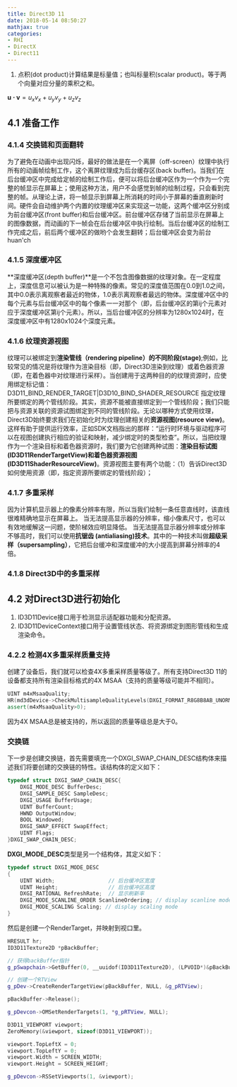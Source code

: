 ```yaml
---
title: Direct3D 11
date: 2018-05-14 08:50:27
mathjax: true
categories:
- RHI
- DirectX
- Direct11
---
```


1. 点积(dot product)计算结果是标量值；也叫标量积(scalar product)。等于两个向量对应分量的乘积之和。

$\mathbf{u \cdot v} = u_xv_x+u_yv_y+u_zv_z$

## 4.1 准备工作
### 4.1.4 交换链和页面翻转

为了避免在动画中出现闪烁，最好的做法是在一个离屏（off-screen）纹理中执行所有的动画帧绘制工作，这个离屏纹理成为后台缓存区(back buffer)。当我们在后台缓冲区中完成给定帧的绘制工作后，便可以将后台缓冲区作为一个作为一个完整的帧显示在屏幕上；使用这种方法，用户不会感觉到帧的绘制过程，只会看到完整的帧。从理论上讲，将一帧显示到屏幕上所消耗的时间小于屏幕的垂直刷新时间。硬件会自动维护两个内置的纹理缓冲区来实现这一功能，这两个缓冲区分别成为前台缓冲区(front buffer)和后台缓冲区。前台缓冲区存储了当前显示在屏幕上的图像数据，而动画的下一帧会在后台缓冲区中执行绘制。当后台缓冲区的绘制工作完成之后，前后两个缓冲区的做哟个会发生翻转；后台缓冲区会变为前台huan'ch
### 4.1.5 深度缓冲区
**深度缓冲区(depth buffer)**是一个不包含图像数据的纹理对象。在一定程度上，深度信息可以被认为是一种特殊的像素。常见的深度值范围在0.0到1.0之间，其中0.0表示离观察者最近的物体，1.0表示离观察者最远的物体。深度缓冲区中的每个元素与后台缓冲区中的每个像素一一对那个（即，后台缓冲区的第ij个元素对应于深度缓冲区第ij个元素）。所以，当后台缓冲区的分辨率为1280x1024时，在深度缓冲区中有1280x1024个深度元素。
### 4.1.6 纹理资源视图
纹理可以被绑定到**渲染管线（rendering pipeline）**的不同**阶段(stage)**;例如，比较常见的情况是将纹理作为渲染目标（即，Direct3D渲染到纹理）或着色器资源（即，在着色器中对纹理进行采样）。当创建用于这两种目的的纹理资源时，应使用绑定标记值：
	D3D11_BIND_RENDER_TARGET|D3D10_BIND_SHADER_RESOURCE
指定纹理所要绑定的两个管线阶段。其实，资源不能被直接绑定到一个管线阶段；我们只能把与资源关联的资源试图绑定到不同的管线阶段。无论以哪种方式使用纹理，Direct3D始终要求我们在初始化时为纹理创建相关的**资源视图(resource view)**。这样有助于提供运行效率，正如SDK文档指出的那样：“运行时环境与驱动程序可以在视图创建执行相应的验证和映射，减少绑定时的类型检查”。所以，当把纹理作为一个渲染目标和着色器资源时，我们要为它创建两种试图：**渲染目标试图 (ID3D11RenderTargetView)**和**着色器资源视图 (ID3D11ShaderResourceView)**。资源视图主要有两个功能：（1）告诉Direct3D如何使用资源（即，指定资源所要绑定的管线阶段）；

### 4.1.7 多重采样
因为计算机显示器上的像素分辨率有限，所以当我们绘制一条任意直线时，该直线很难精确地显示在屏幕上。
当无法提高显示器的分辨率，缩小像素尺寸，也可以有效地缓解这一问题，使阶梯效应明显降低。
当无法提高显示器分辨率或分辨率不够高时，我们可以使用**抗锯齿 (antialiasing)技术**。其中的一种技术叫做**超级采样（supersampling）**，它把后台缓冲和深度缓冲的大小提高到屏幕分辨率的4倍。
### 4.1.8 Direct3D中的多重采样
## 4.2 对Direct3D进行初始化
1. ID3D11Device接口用于检测显示适配器功能和分配资源。
2. ID3D11DeviceContext接口用于设置管线状态、将资源绑定到图形管线和生成渲染命令。

### 4.2.2 检测4X多重采样质量支持
创建了设备后，我们就可以检查4X多重采样质量等级了。所有支持Direct3D 11的设备都支持所有渲染目标格式的4X MSAA（支持的质量等级可能并不相同）。
```C++
UINT m4xMsaaQuality;
HR(md3dDevice->CheckMultisampleQualityLevels(DXGI_FORMAT_R8G8B8AB_UNORM, 4, &m4xMassQuality));
assert(m4xMsaaQuality>0);
```
因为4X MSAA总是被支持的，所以返回的质量等级总是大于0。

### 交换链

下一步是创建交换链，首先需要填充一个DXGI_SWAP_CHAIN_DESC结构体来描述我们将要创建的交换链的特性。该结构体的定义如下：
```C++
typedef struct DXGI_SWAP_CHAIN_DESC{
	DXGI_MODE_DESC BufferDesc;
	DXGI_SAMPLE_DESC SampleDesc;
	DXGI_USAGE BufferUsage;
	UINT BufferCount;
	HWND OutputWindow;
	BOOL Windowed;
	DXGI_SWAP_EFFECT SwapEffect;
	UINT Flags;
}DXGI_SWAP_CHAIN_DESC;
```
**DXGI_MODE_DESC**类型是另一个结构体，其定义如下：
```C++
typedef struct DXGI_MODE_DESC
{
	UINT Width;					// 后台缓冲区宽度
	UINT Height;				// 后台缓冲区高度
	DXGI_RATIONAL RefreshRate; 	// 显示刷新率
	DXGI_MODE_SCANLINE_ORDER ScanlineOrdering; // display scanline mode
	DXGI_MODE_SCALING Scaling; // display scaling mode 
}
```
然后是创建一个RenderTarget，并映射到视口里。
```C++
HRESULT hr;
ID3D11Texture2D *pBackBuffer;

// 获得backBuffer指针
g_pSwapchain->GetBuffer(0, __uuidof(ID3D11Texture2D), (LPVOID*)&pBackBuffer);

// 创建一个RTView
g_pDev->CreateRenderTargetView(pBackBuffer, NULL, &g_pRTView);

pBackBuffer->Release();

g_pDevcon->OMSetRenderTargets(1, *g_pRTView, NULL);

D3D11_VIEWPORT viewport;
ZeroMemory(&viewport, sizeof(D3D11_VIEWPORT));

viewport.TopLeftX = 0;
viewport.TopLeftY = 0;
viewport.Width = SCREEN_WIDTH;
viewport.Height = SCREEN_HEIGHT;

g_pDevcon->RSSetViewports(1, &viewport);
```
